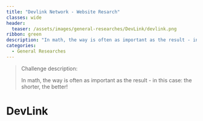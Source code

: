 ```yaml
---
title: "Devlink Network - Website Resarch"
classes: wide
header:
  teaser: /assets/images/general-researches/DevLink/devlink.png
ribbon: green
description: "In math, the way is often as important as the result - in this case: the shorter, the better!"
categories:
  - General Researches
---
```


> Challenge description:
>
> In math, the way is often as important as the result - in this case: the shorter, the better!




# DevLink
